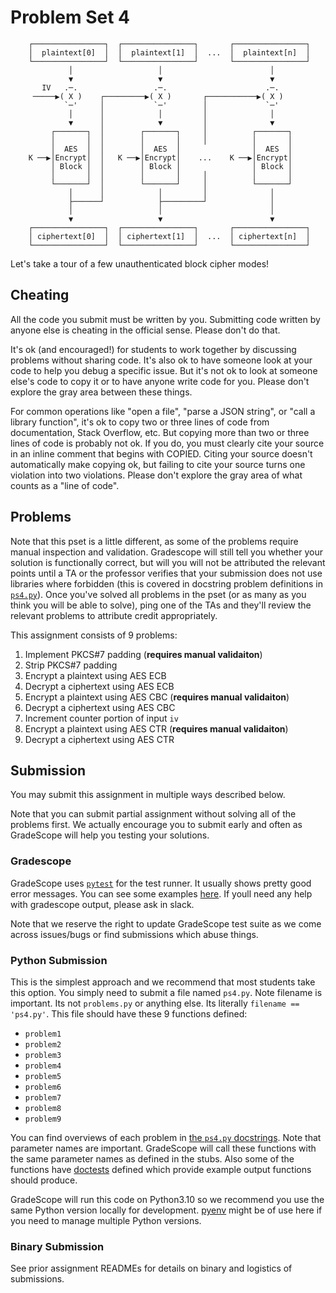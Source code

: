 # Problem Set 4

```
    ┌────────────────┐  ┌────────────────┐       ┌────────────────┐
    │  plaintext[0]  │  │  plaintext[1]  │  ...  │  plaintext[n]  │
    └────────────────┘  └────────────────┘       └────────────────┘
             │                   │                        │
             ▼                   ▼                        ▼
       IV   .─.                 .─.                      .─.
     ─────▶( X )    ┌─────────▶( X )       ┌───────────▶( X )
            `─'     │           `─'        │             `─'
             │      │            │         │              │
             ▼      │            ▼         │              ▼
         ┌───────┐  │        ┌───────┐     │          ┌───────┐
         │       │  │        │       │     │          │       │
         │  AES  │  │        │  AES  │                │  AES  │
    K ──▶│Encrypt│  │   K ──▶│Encrypt│    ...    K ──▶│Encrypt│
         │ Block │  │        │ Block │                │ Block │
         │       │  │        │       │     │          │       │
         └───────┘  │        └───────┘     │          └───────┘
             │      │            │         │              │
             ├──────┘            ├─────────┘              │
             │                   │                        │
             ▼                   ▼                        ▼
    ┌────────────────┐  ┌────────────────┐       ┌────────────────┐
    │ ciphertext[0]  │  │ ciphertext[1]  │  ...  │ ciphertext[n]  │
    └────────────────┘  └────────────────┘       └────────────────┘
```

Let's take a tour of a few unauthenticated block cipher modes!

## Cheating

All the code you submit must be written by you. Submitting code written by
anyone else is cheating in the official sense. Please don't do that.

It's ok (and encouraged!) for students to work together by discussing problems
without sharing code. It's also ok to have someone look at your code to help
you debug a specific issue. But it's not ok to look at someone else's code to
copy it or to have anyone write code for you. Please don't explore the gray
area between these things.

For common operations like "open a file", "parse a JSON string", or "call
a library function", it's ok to copy two or three lines of code from
documentation, Stack Overflow, etc. But copying more than two or three lines
of code is probably not ok. If you do, you must clearly cite your source
in an inline comment that begins with COPIED. Citing your source doesn't
automatically make copying ok, but failing to cite your source turns one
violation into two violations. Please don't explore the gray area of what
counts as a "line of code".

## Problems

Note that this pset is a little different, as some of the problems require
manual inspection and validation. Gradescope will still tell you whether your
solution is functionally correct, but will you will not be attributed the
relevant points until a TA or the professor verifies that your submission does
not use libraries where forbidden (this is covered in docstring problem
definitions in [`ps4.py`](./ps4.py)). Once you've solved all problems in the
pset (or as many as you think you will be able to solve), ping one of the TAs
and they'll review the relevant problems to attribute credit appropriately.

This assignment consists of 9 problems:

1. Implement PKCS#7 padding (**requires manual validaiton**)
1. Strip PKCS#7 padding
1. Encrypt a plaintext using AES ECB
1. Decrypt a ciphertext using AES ECB
1. Encrypt a plaintext using AES CBC  (**requires manual validaiton**)
1. Decrypt a ciphertext using AES CBC
1. Increment counter portion of input `iv`
1. Encrypt a plaintext using AES CTR  (**requires manual validaiton**)
1. Decrypt a ciphertext using AES CTR

## Submission

You may submit this assignment in multiple ways described below.

Note that you can submit partial assignment without solving all of
the problems first. We actually encourage you to submit early and often as
GradeScope will help you testing your solutions.

### Gradescope

GradeScope uses [`pytest`](https://docs.pytest.org/en/7.1.x/contents.html)
for the test runner. It usually shows pretty good error messages.
You can see some examples [here](https://docs.pytest.org/en/7.1.x/how-to/output.html).
If youll need any help with gradescope output, please ask in slack.

Note that we reserve the right to update GradeScope test suite as we come
across issues/bugs or find submissions which abuse things.

### Python Submission

This is the simplest approach and we recommend that most students take this option.
You simply need to submit a file named `ps4.py`. Note filename is important.
Its not `problems.py` or anything else. Its literally `filename == 'ps4.py'`.
This file should have these 9 functions defined:

- `problem1`
- `problem2`
- `problem3`
- `problem4`
- `problem5`
- `problem6`
- `problem7`
- `problem8`
- `problem9`

You can find overviews of each problem in [the `ps4.py` docstrings](./ps4.py).
Note that parameter names are important. GradeScope will call these
functions with the same parameter names as defined in the stubs.
Also some of the functions have [doctests](https://github.com/cs-gy6903/resources#doctests)
defined which provide example output functions should produce.

GradeScope will run this code on Python3.10 so we recommend you use the same
Python version locally for development.
[pyenv](https://github.com/pyenv/pyenv) might be of use here if you need to
manage multiple Python versions.

### Binary Submission

See prior assignment READMEs for details on binary and logistics of
submissions.
